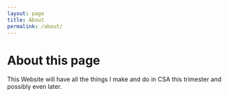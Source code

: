 ```yaml
---
layout: page
title: About
permalink: /about/
---
```


# About this page
This Website will have all the things I make and do in CSA this trimester and possibly even later. 
